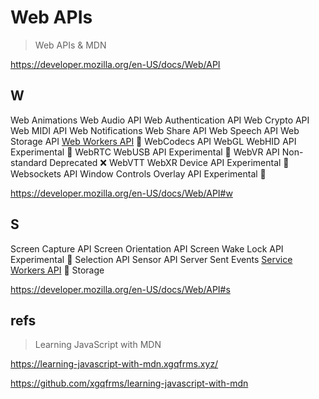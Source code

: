 # Web APIs

> Web APIs & MDN

https://developer.mozilla.org/en-US/docs/Web/API


## W

Web Animations
Web Audio API
Web Authentication API
Web Crypto API
Web MIDI API
Web Notifications
Web Share API
Web Speech API
Web Storage API
[Web Workers API](./Web-Workers-API) 🚀
WebCodecs API
WebGL
WebHID API Experimental 🧪
WebRTC
WebUSB API Experimental 🧪
WebVR API Non-standard Deprecated ❌
WebVTT
WebXR Device API Experimental 🧪
Websockets API
Window Controls Overlay API Experimental 🧪

https://developer.mozilla.org/en-US/docs/Web/API#w

## S

Screen Capture API
Screen Orientation API
Screen Wake Lock API Experimental 🧪
Selection API
Sensor API
Server Sent Events
[Service Workers API](./Service-Workers-API) 🚀
Storage


https://developer.mozilla.org/en-US/docs/Web/API#s


## refs

> Learning JavaScript with MDN

https://learning-javascript-with-mdn.xgqfrms.xyz/

https://github.com/xgqfrms/learning-javascript-with-mdn

